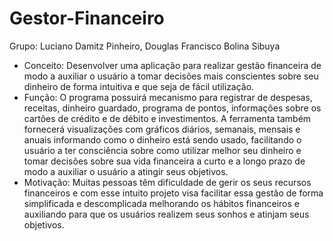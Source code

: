 # Gestor-Financeiro
Grupo: Luciano Damitz Pinheiro, Douglas Francisco Bolina Sibuya
 - Conceito: Desenvolver uma aplicação para realizar gestão financeira de modo a auxiliar o usuário a tomar decisões mais conscientes sobre seu dinheiro de forma intuitiva e que seja de fácil utilização. 
 - Função: O programa possuirá mecanismo para registrar de despesas, receitas, dinheiro guardado, programa de pontos, informações sobre os cartões de crédito e de débito e investimentos. A ferramenta também fornecerá visualizações com gráficos diários, semanais, mensais e anuais informando como o dinheiro está sendo usado, facilitando o usuário a ter consciência sobre como utilizar melhor seu dinheiro e tomar decisões sobre sua vida financeira a curto e a longo prazo de  modo a auxiliar o usuário a atingir seus objetivos. 
 - Motivação: Muitas pessoas têm dificuldade de gerir os seus recursos financeiros e com esse intuito projeto visa facilitar essa gestão de forma simplificada e descomplicada melhorando os hábitos financeiros e auxiliando para que os usuários realizem seus sonhos e atinjam seus objetivos.
